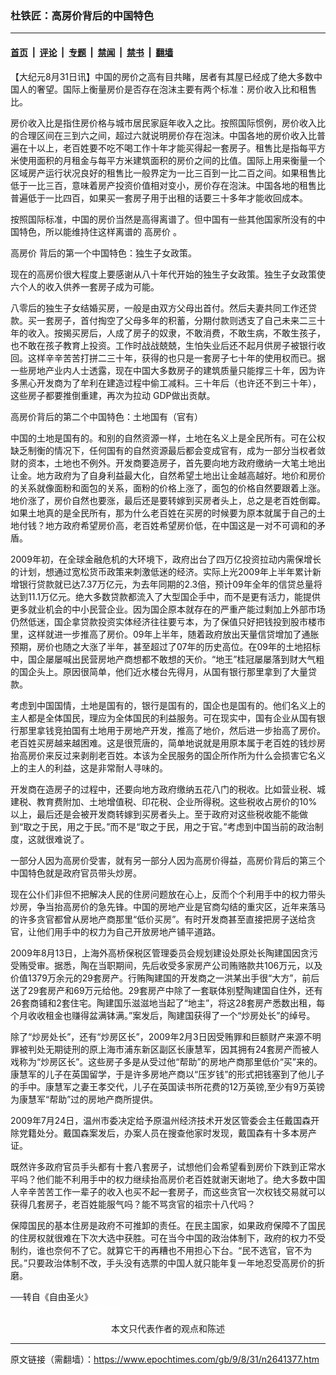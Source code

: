 ### 杜铁匠：高房价背后的中国特色

---

#### [首页](../../../..?n2641377) &nbsp;|&nbsp; [评论](../../../../../epoch-comment?n2641377) &nbsp;|&nbsp; [专题](../../../../../epoch-special?n2641377) &nbsp;|&nbsp; [禁闻](../../../../../epoch-news?n2641377) &nbsp;|&nbsp; [禁书](../../../../../books?n2641377) &nbsp;|&nbsp; [翻墙](https://github.com/gfw-breaker/nogfw/blob/master/README.md?n2641377)


<div class="post_content" id="artbody" itemprop="articleBody">
 <!-- article content begin -->
 <p>
  【大纪元8月31日讯】中国的房价之高有目共睹，居者有其屋已经成了绝大多数中国人的奢望。国际上衡量房价是否存在泡沫主要有两个标准：房价收入比和租售比。
 </p>
 <p>
  房价收入比是指住房价格与城市居民家庭年收入之比。按照国际惯例，房价收入比的合理区间在三到六之间，超过六就说明房价存在泡沫。中国各地的房价收入比普遍在十以上，老百姓要不吃不喝工作十年才能买得起一套房子。租售比是指每平方米使用面积的月租金与每平方米建筑面积的房价之间的比值。国际上用来衡量一个区域房产运行状况良好的租售比一般界定为一比三百到一比二百之间。如果租售比低于一比三百，意味着房产投资价值相对变小，房价存在泡沫。中国各地的租售比普遍低于一比四百，如果买一套房子用于出租的话要三十多年才能收回成本。
 </p>
 <p>
  按照国际标准，中国的房价当然是高得离谱了。但中国有一些其他国家所没有的中国特色，所以能维持住这样离谱的
  <ok href="https://www.epochtimes.com/gb/tag/%E9%AB%98%E6%88%BF%E4%BB%B7.html">
   高房价
  </ok>
  。
 </p>
 <p>
  <ok href="https://www.epochtimes.com/gb/tag/%E9%AB%98%E6%88%BF%E4%BB%B7.html">
   高房价
  </ok>
  背后的第一个中国特色：独生子女政策。
 </p>
 <p>
  现在的高房价很大程度上要感谢从八十年代开始的独生子女政策。独生子女政策使六个人的收入供养一套房子成为可能。
 </p>
 <p>
  八零后的独生子女结婚买房，一般是由双方父母出首付。然后夫妻共同工作还贷款。买一套房子，首付掏空了父母多年的积蓄，分期付款则透支了自己未来二三十年的收入。按揭买房后，人成了房子的奴隶，不敢消费，不敢生病，不敢生孩子，也不敢在孩子教育上投资。工作时战战兢兢，生怕失业后还不起月供房子被银行收回。这样辛辛苦苦打拼二三十年，获得的也只是一套房子七十年的使用权而已。据一些房地产业内人士透露，现在中国大多数房子的建筑质量只能撑三十年，因为许多黑心开发商为了牟利在建造过程中偷工减料。三十年后（也许还不到三十年），这些房子都要推倒重建，再次为拉动 GDP做出贡献。
 </p>
 <p>
  高房价背后的第二个中国特色：土地国有（官有）
 </p>
 <p>
  中国的土地是国有的。和别的自然资源一样，土地在名义上是全民所有。可在公权缺乏制衡的情况下，任何国有的自然资源最后都会变成官有，成为一部分当权者敛财的资本，土地也不例外。开发商要造房子，首先要向地方政府缴纳一大笔土地出让金。地方政府为了自身利益最大化，自然希望土地出让金越高越好。地价和房价的关系就像面粉和面包的关系，面粉的价格上涨了，面包的价格自然要跟着上涨。地价涨了，房价自然也要涨，最后还是要转嫁到买房者头上，总之是老百姓倒霉。如果土地真的是全民所有，那为什么老百姓在买房的时候要为原本就属于自己的土地付钱？地方政府希望房价高，老百姓希望房价低，在中国这是一对不可调和的矛盾。
 </p>
 <p>
  2009年初，在全球金融危机的大环境下，政府出台了四万亿投资拉动内需保增长的计划，想通过宽松货币政策来刺激低迷的经济。实际上光2009年上半年累计新增银行贷款就已达7.37万亿元，为去年同期的2.3倍，预计09年全年的信贷总量将达到11.1万亿元。绝大多数贷款都流入了大型国企手中，而不是更有活力，能提供更多就业机会的中小民营企业。因为国企原本就存在的严重产能过剩加上外部市场仍然低迷，国企拿贷款投资实体经济往往要亏本，为了保值只好把钱投到股市楼市里，这样就进一步推高了房价。09年上半年，随着政府放出天量信贷增加了通胀预期，房价也随之大涨了半年，甚至超过了07年的历史高位。在09年的土地招标中，国企屡屡喊出民营房地产商想都不敢想的天价。“地王”桂冠屡屡落到财大气粗的国企头上。原因很简单，他们近水楼台先得月，从国有银行那里拿到了大量贷款。
 </p>
 <p>
  考虑到中国国情，土地是国有的，银行是国有的，国企也是国有的。他们名义上的主人都是全体国民，理应为全体国民的利益服务。可在现实中，国有企业从国有银行那里拿钱竞拍国有土地用于房地产开发，推高了地价，然后进一步抬高了房价。老百姓买房越来越困难。这是很荒唐的，简单地说就是用原本属于老百姓的钱炒房抬高房价来反过来剥削老百姓。本该为全民服务的国企所作所为什么会损害它名义上的主人的利益，这是非常耐人寻味的。
 </p>
 <p>
  开发商在造房子的过程中，还要向地方政府缴纳五花八门的税收。比如营业税、城建税、教育费附加、土地增值税、印花税、企业所得税。这些税收占房价的10%以上，最后还是会被开发商转嫁到买房者头上。至于政府对这些税收能不能做到“取之于民，用之于民。”而不是“取之于民，用之于官。”考虑到中国当前的政治制度，这就很难说了。
 </p>
 <p>
  一部分人因为高房价受害，就有另一部分人因为高房价得益，高房价背后的第三个中国特色就是政府官员带头炒房。
 </p>
 <p>
  现在公仆们非但不把解决人民的住房问题放在心上，反而个个利用手中的权力带头炒房，争当抬高房价的急先锋。中国的房地产业是官商勾结的重灾区，近年来落马的许多贪官都曾从房地产商那里“低价买房”。有时开发商甚至直接把房子送给贪官，让他们用手中的权力为自己开放房地产铺平道路。
 </p>
 <p>
  2009年8月13日，上海外高桥保税区管理委员会规划建设处原处长陶建国因贪污受贿受审。据悉，陶在当职期间，先后收受多家房产公司贿赂款共106万元，以及价值1379万余元的29套房产。行贿陶建国的开发商之一洪某出手很“大方”，前后送了29套房产和69万元给他。29套房产中除了一套联体别墅陶建国自住外，还有26套商铺和2套住宅。陶建国乐滋滋地当起了“地主”，将这28套房产悉数出租，每个月收收租金也赚得盆满钵满。”案发后，陶建国获得了一个“炒房处长”的绰号。
 </p>
 <p>
  除了“炒房处长”，还有“炒房区长”，2009年2月3日因受贿罪和巨额财产来源不明罪被判处无期徒刑的原上海市浦东新区副区长康慧军，因其拥有24套房产而被人戏称为“炒房区长”。这些房子多是从受过他“帮助”的房地产商那里低价“买”来的。康慧军的儿子在英国留学，于是许多房地产商以“压岁钱”的形式把钱塞到了他儿子的手中。康慧军之妻王孝交代，儿子在英国读书所花费的12万英镑,至少有9万英镑为康慧军“帮助”过的房地产商所提供。
 </p>
 <p>
  2009年7月24日，温州市委决定给予原温州经济技术开发区管委会主任戴国森开除党籍处分。戴国森案发后，办案人员在搜查他家时发现，戴国森有十多本房产证。
 </p>
 <p>
  既然许多政府官员手头都有十套八套房子，试想他们会希望看到房价下跌到正常水平吗？他们能不利用手中的权力继续抬高房价老百姓就谢天谢地了。绝大多数中国人辛辛苦苦工作一辈子的收入也买不起一套房子，而这些贪官一次权钱交易就可以获得几套房子，老百姓能服气吗？能不骂贪官的祖宗十八代吗？
 </p>
 <p>
  保障国民的基本住房是政府不可推卸的责任。在民主国家，如果政府保障不了国民的住房权就很难在下次大选中获胜。可在当今中国的政治体制下，政府的权力不受制约，谁也奈何不了它。就算它干的再糟也不用担心下台。“民不选官，官不为民。”只要政治体制不改，手头没有选票的中国人就只能年复一年地忍受高房价的折磨。
 </p>
 <p>
  ──转自《自由圣火》
  <br/>
  <font color="#ffffff">
   (http://www.dajiyuan.com)
  </font>
  <br/>
  <center>
   <font class="GY13">
    本文只代表作者的观点和陈述
   </font>
  </center>
 </p>
 <!-- article content end -->
 <div id="below_article_ad">
 </div>
</div>


---

原文链接（需翻墙）：https://www.epochtimes.com/gb/9/8/31/n2641377.htm
